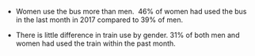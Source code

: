 * Women use the bus more than men.  46% of women had used the bus in the last month in 2017 compared to 39% of men.

* There is little difference in train use by gender. 31% of both men and women had used the train within the past month.
